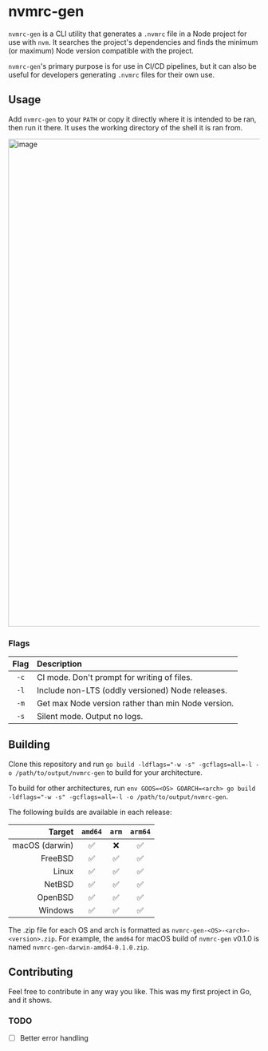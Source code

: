 # nvmrc-gen

`nvmrc-gen` is a CLI utility that generates a `.nvmrc` file in a Node project for use with `nvm`. It searches the project's dependencies and finds the minimum (or maximum) Node version compatible with the project.

`nvmrc-gen`'s primary purpose is for use in CI/CD pipelines, but it can also be useful for developers generating `.nvmrc` files for their own use.


## Usage

Add `nvmrc-gen` to your `PATH` or copy it directly where it is intended to be ran, then run it there. It uses the working directory of the shell it is ran from.

<img width="976" alt="image" src="https://github.com/MBDesu/nvmrc-gen/assets/39097222/d1cfc51d-4436-4878-b8e9-e776bd152e9b">


### Flags

| Flag | Description                                        |
| :--: | :-----------------------------------------------   |
| `-c` | CI mode. Don't prompt for writing of files.        |
| `-l` | Include non-LTS (oddly versioned) Node releases.   |
| `-m` | Get max Node version rather than min Node version. |
| `-s` | Silent mode. Output no logs.                       |


## Building

Clone this repository and run `go build -ldflags="-w -s" -gcflags=all=-l -o /path/to/output/nvmrc-gen` to build for your architecture.

To build for other architectures, run `env GOOS=<OS> GOARCH=<arch> go build -ldflags="-w -s" -gcflags=all=-l -o /path/to/output/nvmrc-gen`.

The following builds are available in each release:

|    Target      | `amd64` | `arm` | `arm64` |
| -------------: | :-----: | :---: | :-----: |
| macOS (darwin) |   ✅    |   ❌   |    ✅   |
| FreeBSD        |   ✅    |   ✅   |    ✅   |
| Linux          |   ✅    |   ✅   |    ✅   |
| NetBSD         |   ✅    |   ✅   |    ✅   |
| OpenBSD        |   ✅    |   ✅   |    ✅   |
| Windows        |   ✅    |   ✅   |    ✅   |

The .zip file for each OS and arch is formatted as `nvmrc-gen-<OS>-<arch>-<version>.zip`. For example, the `amd64` for macOS build of `nvmrc-gen` v0.1.0 is named `nvmrc-gen-darwin-amd64-0.1.0.zip`.


## Contributing

Feel free to contribute in any way you like. This was my first project in Go, and it shows.


### TODO

- [ ] Better error handling
